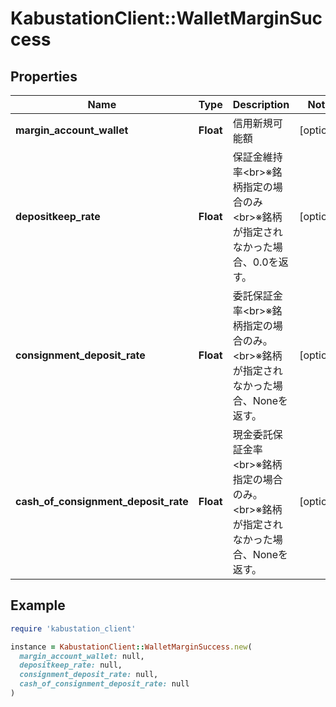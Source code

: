 # KabustationClient::WalletMarginSuccess

## Properties

| Name | Type | Description | Notes |
| ---- | ---- | ----------- | ----- |
| **margin_account_wallet** | **Float** | 信用新規可能額 | [optional] |
| **depositkeep_rate** | **Float** | 保証金維持率&lt;br&gt;※銘柄指定の場合のみ&lt;br&gt;※銘柄が指定されなかった場合、0.0を返す。 | [optional] |
| **consignment_deposit_rate** | **Float** | 委託保証金率&lt;br&gt;※銘柄指定の場合のみ。&lt;br&gt;※銘柄が指定されなかった場合、Noneを返す。 | [optional] |
| **cash_of_consignment_deposit_rate** | **Float** | 現金委託保証金率&lt;br&gt;※銘柄指定の場合のみ。&lt;br&gt;※銘柄が指定されなかった場合、Noneを返す。 | [optional] |

## Example

```ruby
require 'kabustation_client'

instance = KabustationClient::WalletMarginSuccess.new(
  margin_account_wallet: null,
  depositkeep_rate: null,
  consignment_deposit_rate: null,
  cash_of_consignment_deposit_rate: null
)
```

